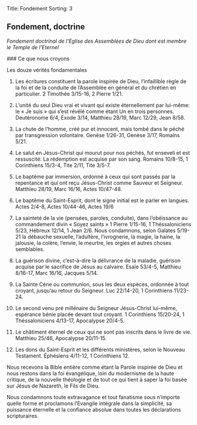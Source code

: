 Title: Fondement
Sorting: 3

Fondement, doctrine
-------------------

*Fondement doctrinal de l'Eglise des Assemblées de Dieu dont est membre le
Temple de l'Eternel*

### Ce que nous croyons

Les douze vérités fondamentales

 1. Les écritures constituent la parole inspirée de Dieu, l’infaillible règle
 de la foi et de la conduite de l’Assemblée en général et du chrétien en
 particulier. 2 Timothée 3/15-16, 2 Pierre 1/21.

 2. L’unité du seul Dieu vrai et vivant qui existe éternellement par lui-même:
 le « Je suis » qui s’est révélé comme étant Un en trois personnes. Deutéronome
 6/4, Exode 3/14, Matthieu 28/19, Marc 12/29, Jean 8/58.

 3. La chute de l’homme, créé pur et innocent, mais tombé dans le péché par
 transgression volontaire. Genèse 1/26-31, Genèse 3/17, Romains 5/21.

 4. Le salut en Jésus-Christ qui mourut pour nos péchés, fut enseveli et est
 ressuscité. La rédemption est acquise par son sang. Romains 10/8-15, 1
 Corinthiens 15/3-4, Tite 2/11, Tite 3/5-7.

 5. Le baptême par immersion, ordonné à ceux qui sont passés par la repentance
 et qui ont reçu Jésus-Christ comme Sauveur et Seigneur. Matthieu 28/19, Marc
 16/16, Actes 10/47-48.

 6. Le baptême du Saint-Esprit, dont le signe initial est le parler en langues.
 Actes 2/4-8, Actes 10/44-46, Actes 19/6

 7. La sainteté de la vie (pensées, paroles, conduite), dans l’obéissance au
 commandement divin « Soyez saints » 1 Pierre 1/15-16, 1 Théssaloniciens 5/23,
 Hébreux 12/14, 1 Jean 2/6. Nous condamnons, selon Galates 5/19-21 la débauche
 sexuelle, l’adultère, l’ivrognerie, la magie, la haine, la jalousie, la
 colère, l’envie, le meurtre, les orgies et autres choses semblables.

 8. La guérison divine, c’est-à-dire la délivrance de la maladie, guérison
 acquise par le sacrifice de Jésus au calvaire. Esaïe 53/4-5, Matthieu 8/16-17,
 Marc 16/16, Jacques 5/14.

 9. La Sainte Cène ou communion, sous les deux espèces, ordonnée à tout
 croyant, jusqu’au retour du Seigneur. Luc 22/14-20, 1 Corinthiens 11/23-24.

 10. Le second venu pré millénaire du Seigneur Jésus-Christ lui-même, espérance
 bénie placée devant tout croyant. 1 Corinthiens 15/20-24, 1 Théssaloniciens
 4/13-17, Apocalypse 20/4-5.

 11. Le châtiment éternel de ceux qui ne sont pas inscrits dans le livre de
 vie. Matthieu 25/46, Apocalypse 20/11-15.

 12. Les dons du Saint-Esprit et les différents ministères, selon le Nouveau
 Testament. Éphésiens 4/11-12, 1 Corinthiens 12.

Nous recevons la Bible entière comme étant la Parole inspirée de Dieu et nous
restons dans la foi évangélique, loin du modernisme de la haute critique, de la
nouvelle théologie et de tout ce qui tient à saper la foi basée sur Jésus de
Nazareth, le Fils de Dieu.

Nous condamnons toute extravagance et tout fanatisme sous n’importe quelle
forme et proclamons l’Evangile intégrale dans la simplicité, sa puissance
éternelle et la confiance absolue dans toutes les déclarations scripturaires.
